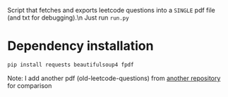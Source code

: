 Script that fetches and exports leetcode questions into a `SINGLE` pdf file (and txt  for debugging).\n
Just run `run.py`

# Dependency installation
```bash
pip install requests beautifulsoup4 fpdf
```

Note: I add another pdf (old-leetcode-questions) from [another repository](https://github.com/shubham409/Leet-Code-Questions-In-PDF) for comparison